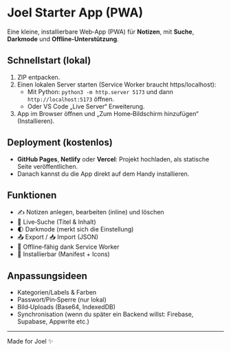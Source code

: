 # Joel Starter App (PWA)

Eine kleine, installierbare Web‑App (PWA) für **Notizen**, mit **Suche**, **Darkmode** und **Offline‑Unterstützung**.

## Schnellstart (lokal)
1. ZIP entpacken.
2. Einen lokalen Server starten (Service Worker braucht https/localhost):
   - Mit Python: `python3 -m http.server 5173` und dann `http://localhost:5173` öffnen.
   - Oder VS Code „Live Server“ Erweiterung.
3. App im Browser öffnen und „Zum Home‑Bildschirm hinzufügen“ (Installieren).

## Deployment (kostenlos)
- **GitHub Pages**, **Netlify** oder **Vercel**: Projekt hochladen, als statische Seite veröffentlichen.
- Danach kannst du die App direkt auf dem Handy installieren.

## Funktionen
- ✍️ Notizen anlegen, bearbeiten (inline) und löschen
- 🔎 Live‑Suche (Titel & Inhalt)
- 🌓 Darkmode (merkt sich die Einstellung)
- 📤 Export / 📥 Import (JSON)
- 📶 Offline‑fähig dank Service Worker
- 📱 Installierbar (Manifest + Icons)

## Anpassungsideen
- Kategorien/Labels & Farben
- Passwort/Pin‑Sperre (nur lokal)
- Bild‑Uploads (Base64, IndexedDB)
- Synchronisation (wenn du später ein Backend willst: Firebase, Supabase, Appwrite etc.)

---

Made for Joel ✨
